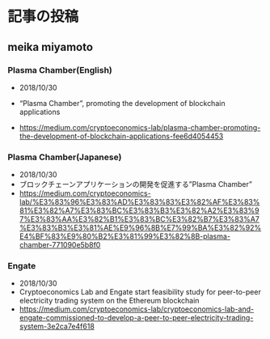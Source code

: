 # 記事の投稿

## meika miyamoto

### Plasma Chamber(English)

- 2018/10/30

-  “Plasma Chamber”, promoting the development of blockchain applications

- https://medium.com/cryptoeconomics-lab/plasma-chamber-promoting-the-development-of-blockchain-applications-fee6d4054453

### Plasma Chamber(Japanese)

- 2018/10/30
- ブロックチェーンアプリケーションの開発を促進する”Plasma Chamber”
- https://medium.com/cryptoeconomics-lab/%E3%83%96%E3%83%AD%E3%83%83%E3%82%AF%E3%83%81%E3%82%A7%E3%83%BC%E3%83%B3%E3%82%A2%E3%83%97%E3%83%AA%E3%82%B1%E3%83%BC%E3%82%B7%E3%83%A7%E3%83%B3%E3%81%AE%E9%96%8B%E7%99%BA%E3%82%92%E4%BF%83%E9%80%B2%E3%81%99%E3%82%8B-plasma-chamber-771090e5b8f0

### Engate
- 2018/10/30
- Cryptoeconomics Lab and Engate start feasibility study for peer-to-peer electricity trading system on the Ethereum blockchain
- https://medium.com/cryptoeconomics-lab/cryptoeconomics-lab-and-engate-commissioned-to-develop-a-peer-to-peer-electricity-trading-system-3e2ca7e4f618





